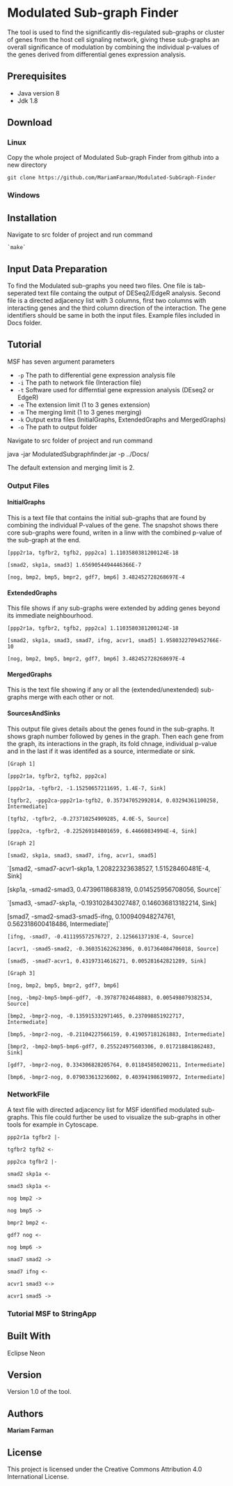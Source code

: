 # Modulated Sub-graph Finder

The tool is used to find the significantly dis-regulated sub-graphs or cluster of genes from the host cell signaling network, giving these sub-graphs an overall significance of modulation by combining the individual p-values of the genes derived from differential genes expression analysis. 

## Prerequisites

* Java version 8
* Jdk 1.8

## Download

### Linux

Copy the whole project of Modulated Sub-graph Finder from github into a new directory

`git clone https://github.com/MariamFarman/Modulated-SubGraph-Finder`

### Windows

## Installation
Navigate to src folder of project and run command

    `make`


## Input Data Preparation

To find the Modulated sub-graphs you need two files. One file is tab-seperated text file containg the output of DESeq2/EdgeR analysis. Second file is a directed adjacency list with 3 columns, first two columns with interacting genes and the third column direction of the interaction. The gene identifiers should be same in both the input files. Example files included in Docs folder.

## Tutorial

MSF has seven argument parameters 

* `-p`	The path to differential gene expression analysis file 
* `-i`	The path to network file (Interaction file)
* `-t`	Software used for differntial gene expression analysis (DEseq2 or EdgeR)
* `-e`	The extension limit (1 to 3 genes extension)
* `-m`	The merging limit (1 to 3 genes merging)
* `-k`	Output extra files (InitialGraphs, ExtendedGraphs and MergedGraphs)
* `-o`	The path to output folder

Navigate  to src folder of project and run command

java -jar ModulatedSubgraphfinder.jar -p ../Docs/

The default extension and merging limit is 2.

### Output Files

#### InitialGraphs

This is a text file that contains the initial sub-graphs that are found by combining the individual P-values of the gene. The snapshot shows there core sub-graphs were found, writen in a linw with the combined p-value of the sub-graph at the end.

`[ppp2r1a, tgfbr2, tgfb2, ppp2ca] 1.1103580381200124E-18`

`[smad2, skp1a, smad3] 1.6569054494446366E-7`
 
 `[nog, bmp2, bmp5, bmpr2, gdf7, bmp6] 3.482452728268697E-4`

#### ExtendedGraphs

This file shows if any sub-graphs were extended by adding genes beyond its immediate neighbourhood.

`[ppp2r1a, tgfbr2, tgfb2, ppp2ca] 1.1103580381200124E-18`

`[smad2, skp1a, smad3, smad7, ifng, acvr1, smad5] 1.9580322709452766E-10`
 
`[nog, bmp2, bmp5, bmpr2, gdf7, bmp6] 3.482452728268697E-4`

#### MergedGraphs

This is the text file showing if any or all the (extended/unextended) sub-graphs merge with each other or not.

#### SourcesAndSinks

This output file gives details about the genes found in the sub-graphs. It shows graph number followed by genes in the graph. Then each gene from the graph, its interactions in the graph, its fold chnage, individual p-value and in the last if it was identifed as a source, intermediate or sink.

`[Graph 1]`

`[ppp2r1a, tgfbr2, tgfb2, ppp2ca]`

`[ppp2r1a, -tgfbr2, -1.15250657211695, 1.4E-7, Sink]`

`[tgfbr2, -ppp2ca-ppp2r1a-tgfb2, 0.357347052992014, 0.03294361100258, Intermediate]`

`[tgfb2, -tgfbr2, -0.273710254909285, 4.0E-5, Source]`

`[ppp2ca, -tgfbr2, -0.225269184801659, 6.44660834994E-4, Sink]`

`[Graph 2]`

`[smad2, skp1a, smad3, smad7, ifng, acvr1, smad5]`

`[smad2, -smad7-acvr1-skp1a, 1.20822323638527, 1.51528460481E-4, Sink]

 [skp1a, -smad2-smad3, 0.47396118683819, 0.014525956708056, Source]`
 
`[smad3, -smad7-skp1a, -0.193102843027487, 0.146036813182214, Sink]

 [smad7, -smad2-smad3-smad5-ifng, 0.100940948274761, 0.562318600418486, Intermediate]`
 
`[ifng, -smad7, -0.411195572576727, 2.12566137193E-4, Source]`

`[acvr1, -smad5-smad2, -0.360351622623896, 0.017364084706018, Source]`

`[smad5, -smad7-acvr1, 0.43197314616271, 0.005281642821289, Sink]`

`[Graph 3]`

`[nog, bmp2, bmp5, bmpr2, gdf7, bmp6]`

`[nog, -bmp2-bmp5-bmp6-gdf7, -0.397877024648883, 0.005498079382534, Source]`

`[bmp2, -bmpr2-nog, -0.135915332971465, 0.237098851922717, Intermediate]`

`[bmp5, -bmpr2-nog, -0.21104227566159, 0.419057181261883, Intermediate]`

`[bmpr2, -bmp2-bmp5-bmp6-gdf7, 0.255224975603306, 0.017218841862483, Sink]`

`[gdf7, -bmpr2-nog, 0.334306828205764, 0.011845850200211, Intermediate]`

`[bmp6, -bmpr2-nog, 0.079033613236002, 0.403941986198972, Intermediate]`


### NetworkFile

A text file with directed adjacency list for MSF identified modulated sub-graphs. This file could further be used to visualize the sub-graphs in other tools for example in Cytoscape.

`ppp2r1a tgfbr2 |-`

`tgfbr2 tgfb2 <-`

`ppp2ca tgfbr2 |-`

`smad2 skp1a <-`

`smad3 skp1a <-`

`nog bmp2 ->`

`nog bmp5 ->`

`bmpr2 bmp2 <-`

`gdf7 nog <-`

`nog bmp6 ->`

`smad7 smad2 ->`

`smad7 ifng <-`

`acvr1 smad3 <->`

`acvr1 smad5 ->`

### Tutorial MSF to StringApp




## Built With

Eclipse Neon

## Version

Version 1.0 of the tool.

## Authors

**Mariam Farman** 

## License

This project is licensed under the Creative Commons Attribution 4.0 International License.




